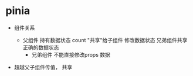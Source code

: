# pinia

- 组件关系
  - 父组件
    持有数据状态 count "共享"给子组件
    修改数据状态
    兄弟组件共享正确的数据状态
    - 兄弟组件
      不能直接修改props 数据

- 超越父子组件传值， 共享